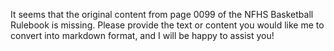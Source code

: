 It seems that the original content from page 0099 of the NFHS Basketball Rulebook is missing. Please provide the text or content you would like me to convert into markdown format, and I will be happy to assist you!